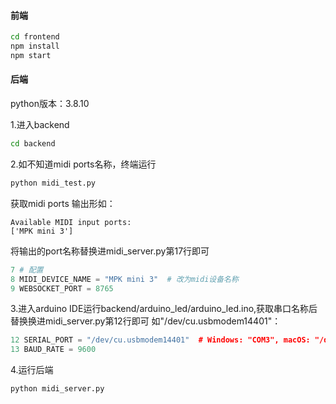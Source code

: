 #### 前端
```bash
cd frontend
npm install
npm start
```


#### 后端
python版本：3.8.10

1.进入backend
```bash
cd backend
```
2.如不知道midi ports名称，终端运行
```bash
python midi_test.py
```
获取midi ports
输出形如：
```
Available MIDI input ports:
['MPK mini 3']
```
将输出的port名称替换进midi_server.py第17行即可
```python
7 # 配置
8 MIDI_DEVICE_NAME = "MPK mini 3"  # 改为midi设备名称
9 WEBSOCKET_PORT = 8765
```
3.进入arduino IDE运行backend/arduino_led/arduino_led.ino,获取串口名称后替换换进midi_server.py第12行即可
如"/dev/cu.usbmodem14401"：
```cpp
12 SERIAL_PORT = "/dev/cu.usbmodem14401"  # Windows: "COM3", macOS: "/dev/cu.usbmodemXXX"
13 BAUD_RATE = 9600
```

4.运行后端
```bash
python midi_server.py
```
